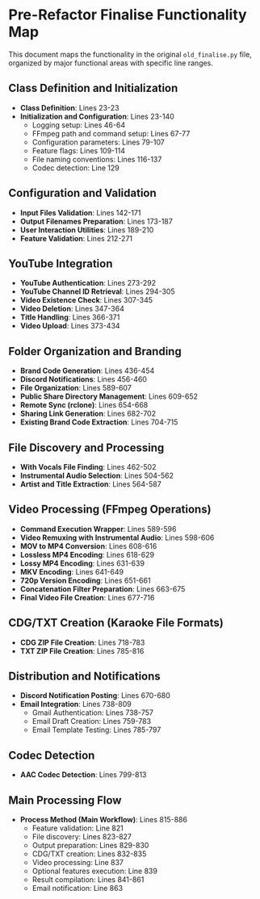 # Pre-Refactor Finalise Functionality Map

This document maps the functionality in the original `old_finalise.py` file, organized by major functional areas with specific line ranges.

## Class Definition and Initialization

- **Class Definition**: Lines 23-23
- **Initialization and Configuration**: Lines 23-140
  - Logging setup: Lines 46-64
  - FFmpeg path and command setup: Lines 67-77
  - Configuration parameters: Lines 79-107
  - Feature flags: Lines 109-114
  - File naming conventions: Lines 116-137
  - Codec detection: Line 129

## Configuration and Validation

- **Input Files Validation**: Lines 142-171
- **Output Filenames Preparation**: Lines 173-187
- **User Interaction Utilities**: Lines 189-210
- **Feature Validation**: Lines 212-271

## YouTube Integration

- **YouTube Authentication**: Lines 273-292
- **YouTube Channel ID Retrieval**: Lines 294-305
- **Video Existence Check**: Lines 307-345
- **Video Deletion**: Lines 347-364
- **Title Handling**: Lines 366-371
- **Video Upload**: Lines 373-434

## Folder Organization and Branding

- **Brand Code Generation**: Lines 436-454
- **Discord Notifications**: Lines 456-460
- **File Organization**: Lines 589-607
- **Public Share Directory Management**: Lines 609-652
- **Remote Sync (rclone)**: Lines 654-668
- **Sharing Link Generation**: Lines 682-702
- **Existing Brand Code Extraction**: Lines 704-715

## File Discovery and Processing

- **With Vocals File Finding**: Lines 462-502
- **Instrumental Audio Selection**: Lines 504-562
- **Artist and Title Extraction**: Lines 564-587

## Video Processing (FFmpeg Operations)

- **Command Execution Wrapper**: Lines 589-596
- **Video Remuxing with Instrumental Audio**: Lines 598-606
- **MOV to MP4 Conversion**: Lines 608-616
- **Lossless MP4 Encoding**: Lines 618-629
- **Lossy MP4 Encoding**: Lines 631-639
- **MKV Encoding**: Lines 641-649
- **720p Version Encoding**: Lines 651-661
- **Concatenation Filter Preparation**: Lines 663-675
- **Final Video File Creation**: Lines 677-716

## CDG/TXT Creation (Karaoke File Formats)

- **CDG ZIP File Creation**: Lines 718-783
- **TXT ZIP File Creation**: Lines 785-816

## Distribution and Notifications

- **Discord Notification Posting**: Lines 670-680
- **Email Integration**: Lines 738-809
  - Gmail Authentication: Lines 738-757
  - Email Draft Creation: Lines 759-783
  - Email Template Testing: Lines 785-797

## Codec Detection

- **AAC Codec Detection**: Lines 799-813

## Main Processing Flow

- **Process Method (Main Workflow)**: Lines 815-886
  - Feature validation: Line 821
  - File discovery: Lines 823-827
  - Output preparation: Lines 829-830
  - CDG/TXT creation: Lines 832-835
  - Video processing: Line 837
  - Optional features execution: Line 839
  - Result compilation: Lines 841-861
  - Email notification: Line 863 